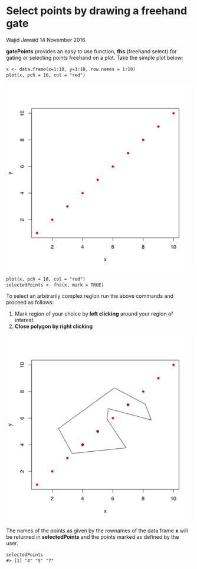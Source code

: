 Select points by drawing a freehand gate
================
Wajid Jawaid
14 November 2016

<!-- README.md is generated from README.Rmd. Please edit that file -->



**gatePoints** provides an easy to use function, **fhs** (freehand select) for gating or selecting points freehand on a plot. Take the simple plot below:

``` {.r}
x <- data.frame(x=1:10, y=1:10, row.names = 1:10)
plot(x, pch = 16, col = "red")
```

![Simple plot.](README-unnamed-chunk-2-1.svg)

``` {.r}
plot(x, pch = 16, col = "red")
selectedPoints <- fhs(x, mark = TRUE)
```

To select an arbitrarily complex region run the above commands and proceed as follows:

1.  Mark region of your choice by **left clicking** around your region of interest.
2.  **Close polygon by right clicking**

![Selected points](README-unnamed-chunk-5-1.svg)

The names of the points as given by the rownames of the data frame **x** will be returned in **selectedPoints** and the points marked as defined by the user.

``` {.r}
selectedPoints
#> [1] "4" "5" "7"
```
